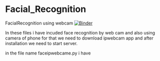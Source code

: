 # Facial_Recognition
FacialRecognition using webcam
[![Binder](https://mybinder.org/badge.svg)](https://mybinder.org/v2/gh/adityak2920/Facial_Recognition/master)


In these files i have incuded face recognition by web cam and also using camera of phone for that we need to download ipwebcam app and after installation we need to start server.

in the file name faceipwebcame.py i have 
